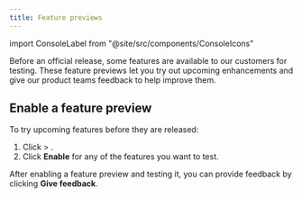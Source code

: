 ```yaml
---
title: Feature previews
---
```


import ConsoleLabel from "@site/src/components/ConsoleIcons"

Before an official release, some features are available to our customers for testing. These feature previews let you try out upcoming enhancements and give our product teams feedback to help improve them.

 <!-- vale off -->
## Enable a feature preview

To try upcoming features before they are released:

1.  Click <ConsoleLabel name="userinformation"/> >
    <ConsoleLabel name="featurepreview"/>.
1. Click **Enable** for any of the features you want to test.

After enabling a feature preview and testing it, you can provide
feedback by clicking **Give feedback**.
